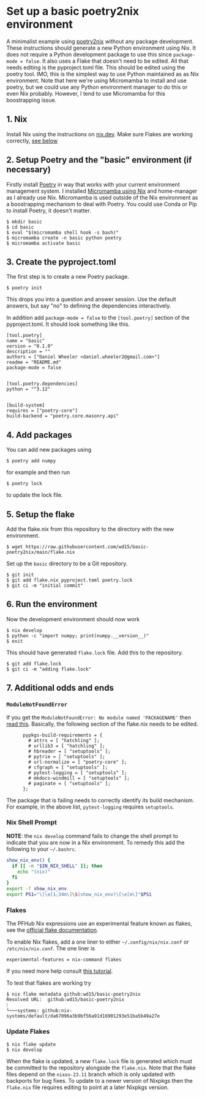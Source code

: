 # Set up a basic poetry2nix environment

A minimalist example using
[poetry2nix](https://github.com/nix-community/poetry2nix) without any
package development. These instructions should generate a new Python
environment using Nix. It does not require a Python development
package to use this since `package-mode = false`. It also uses a Flake
that doesn't need to be edited. All that needs editing is the
pyproject.toml file. This should be edited using the poetry tool. IMO,
this is the simplest way to use Python maintained as as Nix
environment. Note that here we're using Micromamba to install and use
poetry, but we could use any Python environment manager to do this or
even Nix probably. However, I tend to use Micromamba for this
boostrapping issue.

## 1. Nix

Install Nix using the instructions on [nix.dev]. Make sure Flakes are
working correctly, [see below](#flakes)

## 2. Setup Poetry and the "basic" environment (if necessary)

Firstly install [Poetry](https://python-poetry.org) in way that works
with your current environment management system. I installed
[Micromamba using Nix][micromamba-nix] and home-manager as I already
use Nix. Micromamba is used outside of the Nix environment as a
boostrapping mechanism to deal with Poetry. You could use Conda or Pip
to install Poetry, it doesn't matter.

	$ mkdir basic
	$ cd basic
    $ eval "$(micromamba shell hook -s bash)"
    $ micromamba create -n basic python poetry
    $ micromamba activate basic

## 3. Create the pyproject.toml

The first step is to create a new Poetry package.

    $ poetry init

This drops you into a question and answer session. Use the default
answers, but say "no" to defining the dependencies interactively.

In addition add `package-mode = false` to the `[tool.poetry]` section
of the pyproject.toml. It should look something like this.

~~~
[tool.poetry]
name = "basic"
version = "0.1.0"
description = ""
authors = ["Daniel Wheeler <daniel.wheeler2@gmail.com>"]
readme = "README.md"
package-mode = false


[tool.poetry.dependencies]
python = "^3.12"


[build-system]
requires = ["poetry-core"]
build-backend = "poetry.core.masonry.api"
~~~

## 4. Add packages

You can add new packages using

    $ poetry add numpy
	
for example and then run

    $ poetry lock
	
to update the lock file.

## 5. Setup the flake

Add the flake.nix from this repository to the directory with the new
environment.

    $ wget https://raw.githubusercontent.com/wd15/basic-poetry2nix/main/flake.nix
   
Set up the `basic` directory to be a Git repository.

    $ git init
    $ git add flake.nix pyproject.toml poetry.lock
    $ git ci -m "initial commit"
   
## 6. Run the environment

Now the development environment should now work

    $ nix develop
    $ python -c "import numpy; print(numpy.__version__)"
    $ exit

This should have generated `flake.lock` file. Add this to the
repository.

    $ git add flake.lock
    $ git ci -m "adding flake.lock"
   
## 7. Additional odds and ends

### `ModuleNotFoundError`

If you get the `ModuleNotFoundError: No module named 'PACKAGENAME'`
then [read
this](https://github.com/nix-community/poetry2nix/blob/master/docs/edgecases.md#cases). Basically,
the following section of the flake.nix needs to be edited.

```
      pypkgs-build-requirements = {
        # attrs = [ "hatchling" ];
        # urllib3 = [ "hatchling" ];
        # hbreader = [ "setuptools" ];
        # pytrie = [ "setuptools" ];
        # url-normalize = [ "poetry-core" ];
        # cfgraph = [ "setuptools" ];
        # pytest-logging = [ "setuptools" ];
        # mkdocs-windmill = [ "setuptools" ];
        # paginate = [ "setuptools" ];
      };
```

The package that is failing needs to correctly identify its build
mechanism. For example, in the above list, `pytest-logging` requires
`setuptools`.

### Nix Shell Prompt

**NOTE**: the `nix develop` command fails to change the shell prompt
to indicate that you are now in a Nix environment. To remedy this add
the following to your `~/.bashrc`.

``` bash
show_nix_env() {
  if [[ -n "$IN_NIX_SHELL" ]]; then
    echo "(nix)"
  fi
}
export -f show_nix_env
export PS1="\[\e[1;34m\]\$(show_nix_env)\[\e[m\]"$PS1
```

### Flakes

The PFHub Nix expressions use an experimental feature known as flakes,
see the [official flake documentation][flakes].

To enable Nix flakes, add a one liner to either
`~/.config/nix/nix.conf` or `/etc/nix/nix.conf`. The one liner is

``` text
experimental-features = nix-command flakes
```

If you need more help consult [this
tutorial](https://www.tweag.io/blog/2020-05-25-flakes/).

To test that flakes are working try

    $ nix flake metadata github:wd15/basic-poetry2nix
    Resolved URL:  github:wd15/basic-poetry2nix
    ⁞
    └───systems: github:nix-systems/default/da67096a3b9bf56a91d16901293e51ba5b49a27e

### Update Flakes

    $ nix flake update
    $ nix develop

When the flake is updated, a new `flake.lock` file is generated which
must be committed to the repository alongside the `flake.nix`. Note
that the flake files depend on the `nixos-23.11` branch which is only
updated with backports for bug fixes. To update to a newer version of
Nixpkgs then the `flake.nix` file requires editing to point at a later
Nixpkgs version.


[nix.dev]: https://nix.dev
[micromamba-nix]: https://nixos.wiki/wiki/Python#micromamba
[flakes]: https://nixos.wiki/wiki/Flakes
